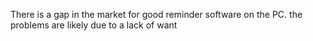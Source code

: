 There is a gap in the market for good reminder software on the PC. the problems are likely due to a lack of want
